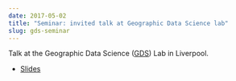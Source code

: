 ```yaml
---
date: 2017-05-02
title: "Seminar: invited talk at Geographic Data Science lab"
slug: gds-seminar
---
```


Talk at the Geographic Data Science ([GDS](https://www.liverpool.ac.uk/geographic-data-science/)) Lab in Liverpool.

- [Slides](https://www.robinlovelace.net/presentations/can-gds-save-world.html#1)
